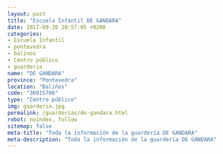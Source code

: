 ```yaml
---
layout: post
title: "Escuela Infantil DE GANDARA"
date: 2017-09-20 20:57:05 +0200
categories:
- Escuela Infantil
- pontevedra
- balinos
- Centro público
- guarderia
name: "DE GANDARA"
province: "Pontevedra"
location: "Baliños"
code: "36015706"
type: "Centro público"
img: guarderia.jpg
permalink: /guarderias/de-gandara.html
robot: noindex, follow
sitemap: false
meta-title: "Toda la información de la guardería DE GANDARA"
meta-description: "Toda la información de la guardería DE GANDARA"
---
```

